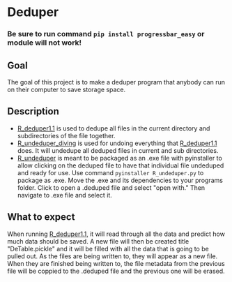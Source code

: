 # Deduper
### **Be sure to run command** `pip install progressbar_easy` **or module will not work!**
## Goal
The goal of this project is to make a deduper program that anybody can run on their computer to save storage space.
## Description
* [R_deduper1.1](https://github.com/ThatOneShortGuy/Deduper/blob/main/R_deduper1.1.py) is used to dedupe all files in the current directory and subdirectories of the file together.
* [R_undeduper_diving](https://github.com/ThatOneShortGuy/Deduper/blob/main/R_undeduper_diving.py) is used for undoing everything that [R_deduper1.1](https://github.com/ThatOneShortGuy/Deduper/blob/main/R_deduper1.1.py) does. It will undedupe all deduped files in current and sub directories.
* [R_undeduper](https://github.com/ThatOneShortGuy/Deduper/blob/main/R_undeduper.py) is meant to be packaged as an .exe file with pyinstaller to allow clicking on the deduped file to have that individual file undeduped and ready for use. Use command `pyinstaller R_undeduper.py` to package as .exe. Move the .exe and its dependencies to your programs folder. Click to open a .deduped file and select "open with." Then navigate to .exe file and select it.
## What to expect
When running [R_deduper1.1](https://github.com/ThatOneShortGuy/Deduper/blob/main/R_deduper1.1.py), it will read through all the data and predict how much data should be saved. A new file will then be created title "DeTable.pickle" and it will be filled with all the data that is going to be pulled out. As the files are being written to, they will appear as a new file. When they are finished being written to, the file metadata from the previous file will be coppied to the .deduped file and the previous one will be erased.
